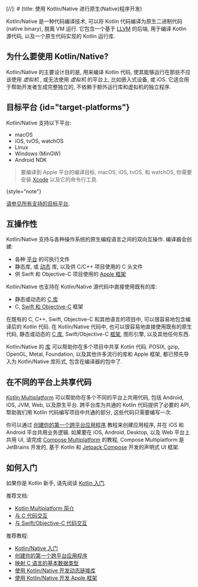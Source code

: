 [//]: # (title: 使用 Kotlin/Native 进行原生(Native)程序开发)

Kotlin/Native 是一种代码编译技术, 可以将 Kotlin 代码编译为原生二进制代码(native binary), 脱离 VM 运行.
它包含一个基于 [LLVM](https://llvm.org/) 的后端, 用于编译 Kotlin 源代码, 以及一个原生代码实现的 Kotlin 运行库.

## 为什么要使用 Kotlin/Native?

Kotlin/Native 的主要设计目的是, 用来编译 Kotlin 代码, 使其能够运行在那些不应该使用 _虚拟机_ , 或无法使用 _虚拟机_ 的平台上, 比如嵌入式设备, 或 iOS.
它适合用于帮助开发者生成完整独立的, 不依赖于额外运行库和虚拟机的独立程序.

## 目标平台 {id="target-platforms"}

Kotlin/Native 支持以下平台:
* macOS
* iOS, tvOS, watchOS
* Linux
* Windows (MinGW)
* Android NDK

> 要编译到 Apple 平台的编译目标, macOS, iOS, tvOS, 和 watchOS, 你需要安装 [Xcode](https://apps.apple.com/us/app/xcode/id497799835)
> 以及它的命令行工具.
>
{style="note"}

[请参见所有支持的目标平台](native-target-support.md).

## 互操作性

Kotlin/Native 支持与各种操作系统的原生编程语言之间的双向互操作.
编译器会创建:
* 各种 [平台](#target-platforms) 的可执行文件
* 静态库, 或 [动态](native-dynamic-libraries.md) 库, 以及供 C/C++ 项目使用的 C 头文件
* 供 Swift 和 Objective-C 项目使用的 [Apple 框架](apple-framework.md)

Kotlin/Native 也支持在 Kotlin/Native 源代码中直接使用既有的库:
* 静态或动态的 [C 库](native-c-interop.md)
* C, [Swift 和 Objective-C](native-objc-interop.md) 框架

在既有的 C, C++, Swift, Objective-C 和其他语言的项目中, 可以很容易地包含编译后的 Kotlin 代码.
在 Kotlin/Native 代码中, 也可以很容易地直接使用既有的原生代码,
静态或动态的 [C 库](native-c-interop.md),
Swift/Objective-C [框架](native-objc-interop.md),
图形引擎, 以及其他任何东西.

Kotlin/Native 的 [库](native-platform-libs.md) 可以帮助你在多个项目中共享 Kotlin 代码.
POSIX, gzip, OpenGL, Metal, Foundation, 以及其他许多流行的库和 Apple 框架,
都已预先导入为 Kotlin/Native 库形式, 包含在编译器的包中了.

## 在不同的平台上共享代码

[Kotlin Multiplatform](multiplatform-intro.md) 可以帮助你在多个不同的平台上共用代码,
包括 Android, iOS, JVM, Web, 以及原生平台.
跨平台库为共通的 Kotlin 代码提供了必要的 API, 帮助我们用 Kotlin 代码编写项目中共通的部分, 这些代码只需要编写一次.

你可以通过 [创建你的第一个跨平台应用程序](https://www.jetbrains.com/help/kotlin-multiplatform-dev/multiplatform-create-first-app.html)
教程来创建应用程序, 并在 iOS 和 Android 平台共用业务逻辑.
如果要在 iOS, Android, Desktop, 以及 Web 平台上共用 UI,
请完成 [Compose Multiplatform](https://www.jetbrains.com/help/kotlin-multiplatform-dev/compose-multiplatform-create-first-app.html) 的教程,
Compose Multiplatform 是 JetBrains 开发的, 基于 Kotlin 和 [Jetpack Compose](https://developer.android.com/jetpack/compose) 开发的声明式 UI 框架.

## 如何入门

如果你是 Kotlin 新手, 请先阅读 [Kotlin 入门](getting-started.md).

推荐文档:

* [Kotlin Multiplatform 简介](multiplatform-intro.md)
* [与 C 代码交互](native-c-interop.md)
* [与 Swift/Objective-C 代码交互](native-objc-interop.md)

推荐教程:

* [Kotlin/Native 入门](native-get-started.md)
* [创建你的第一个跨平台应用程序](https://www.jetbrains.com/help/kotlin-multiplatform-dev/multiplatform-getting-started.html)
* [映射 C 语言的基本数据类型](mapping-primitive-data-types-from-c.md)
* [使用 Kotlin/Native 开发动态链接库](native-dynamic-libraries.md)
* [使用 Kotlin/Native 开发 Apple 框架](apple-framework.md)
